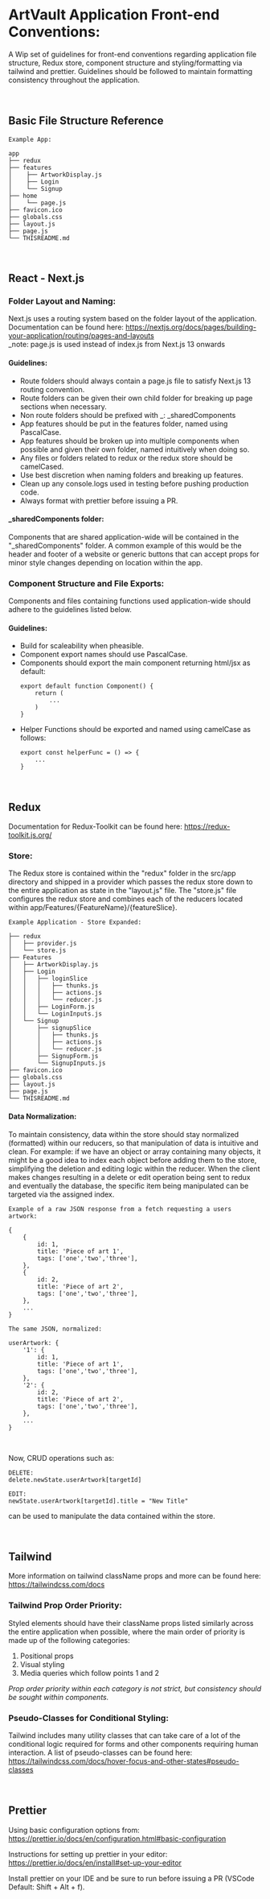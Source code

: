 # ArtVault Application Front-end Conventions:

A Wip set of guidelines for front-end conventions regarding application file structure, Redux store, component structure and styling/formatting via tailwind and prettier. Guidelines should be followed to maintain formatting consistency throughout the application.

<br>

## Basic File Structure Reference

```
Example App:

app
├── redux
├── features
│    ├── ArtworkDisplay.js
│    ├── Login
│    └── Signup
├── home
│    └── page.js
├── favicon.ico
├── globals.css
├── layout.js
├── page.js
└── THISREADME.md
```

<br>

## React - Next.js

### Folder Layout and Naming:

Next.js uses a routing system based on the folder layout of the application. Documentation can be found here: https://nextjs.org/docs/pages/building-your-application/routing/pages-and-layouts
<br>_note: page.js is used instead of index.js from Next.js 13 onwards

#### Guidelines:

-   Route folders should always contain a page.js file to satisfy Next.js 13 routing convention.
-   Route folders can be given their own child folder for breaking up page sections when necessary.
-   Non route folders should be prefixed with _: _sharedComponents
-   App features should be put in the features folder, named using PascalCase.
-   App features should be broken up into multiple components when possible and given their own folder, named intuitively when doing so.
-   Any files or folders related to redux or the redux store should be camelCased.
-   Use best discretion when naming folders and breaking up features.
-   Clean up any console.logs used in testing before pushing production code.
-   Always format with prettier before issuing a PR.


#### _sharedComponents folder:

Components that are shared application-wide will be contained in the "_sharedComponents" folder. A common example of this would be the header and footer of a website or generic buttons that can accept props for minor style changes depending on location within the app.


### Component Structure and File Exports:

Components and files containing functions used application-wide should adhere to the guidelines listed below.


#### Guidelines:

-   Build for scaleability when pheasible.
-   Component export names should use PascalCase.
-   Components should export the main component returning html/jsx as default:
    ```
    export default function Component() {
        return (
            ...
        )
    }
    ```
-   Helper Functions should be exported and named using camelCase as follows:
    ```
    export const helperFunc = () => {
        ...
    }
    ```

<br>

## Redux 

Documentation for Redux-Toolkit can be found here: https://redux-toolkit.js.org/

### Store:

The Redux store is contained within the "redux" folder in the src/app directory and shipped in a provider which passes the redux store down to the entire application as state in the "layout.js" file. The "store.js" file configures the redux store and combines each of the reducers located within app/Features/{FeatureName}/{featureSlice}. 

```
Example Application - Store Expanded:

├── redux
│   ├── provider.js
│   └── store.js
├── Features
│   ├── ArtworkDisplay.js
│   ├── Login
│   │   ├── loginSlice
│   │   │   ├── thunks.js
│   │   │   ├── actions.js
│   │   │   └── reducer.js
│   │   ├── LoginForm.js
│   │   └── LoginInputs.js
│   └── Signup
│       ├── signupSlice
│       │   ├── thunks.js
│       │   ├── actions.js
│       │   └── reducer.js
│       ├── SignupForm.js
│       └── SignupInputs.js
├── favicon.ico
├── globals.css
├── layout.js
├── page.js
└── THISREADME.md
```

<!-- TODO Adjust normalization convention and objects when real endpoint data is being received -->

#### Data Normalization:

To maintain consistency, data within the store should stay normalized (formatted) within our reducers, so that manipulation of data is intuitive and clean. For example: if we have an object or array containing many objects, it might be a good idea to index each object before adding them to the store, simplifying the deletion and editing logic within the reducer. When the client makes changes resulting in a delete or edit operation being sent to redux and eventually the database, the specific item being manipulated can be targeted via the assigned index.

```
Example of a raw JSON response from a fetch requesting a users artwork:

{
    {
        id: 1,
        title: 'Piece of art 1',
        tags: ['one','two','three'],
    },
    {
        id: 2,
        title: 'Piece of art 2',
        tags: ['one','two','three'],
    },
    ...
}

```

```
The same JSON, normalized:

userArtwork: {
    '1': {
        id: 1,
        title: 'Piece of art 1',
        tags: ['one','two','three'],
    },
    '2': {
        id: 2,
        title: 'Piece of art 2',
        tags: ['one','two','three'],
    },
    ...
}

```

<br>

Now, CRUD operations such as:

```
DELETE:
delete.newState.userArtwork[targetId]
```

```
EDIT:
newState.userArtwork[targetId].title = "New Title"
```

can be used to manipulate the data contained within the store.

<br>

<!-- TODO add more on passing props for styling -->

## Tailwind

More information on tailwind className props and more can be found here: https://tailwindcss.com/docs

### Tailwind Prop Order Priority:

Styled elements should have their className props listed similarly across the entire application when possible, where the main order of priority is made up of the following categories:

1. Positional props
2. Visual styling
3. Media queries which follow points 1 and 2

_Prop order priority within each category is not strict, but consistency should be sought within components._

<!-- TODO update with correct information -->
### Pseudo-Classes for Conditional Styling:

Tailwind includes many utility classes that can take care of a lot of the conditional logic required for forms and other components requiring human interaction. A list of pseudo-classes can be found here: https://tailwindcss.com/docs/hover-focus-and-other-states#pseudo-classes

<br>

## Prettier

Using basic configuration options from: https://prettier.io/docs/en/configuration.html#basic-configuration

Instructions for setting up prettier in your editor: https://prettier.io/docs/en/install#set-up-your-editor

Install prettier on your IDE and be sure to run before issuing a PR (VSCode Default: Shift + Alt + f).
